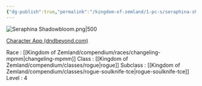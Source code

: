 ```yaml
---
{"dg-publish":true,"permalink":"/kingdom-of-zemland/1-pc-s/seraphina-shadowbloom/"}
---
```




![Seraphina Shadowbloom.png|500](/img/user/Kingdom%20of%20Zemland/z_Attachments/Seraphina%20Shadowbloom.png)

[Character App (dndbeyond.com)](https://www.dndbeyond.com/characters/117566050)

Race : [[Kingdom of Zemland/compendium/races/changeling-mpmm\|changeling-mpmm]] 
Class : [[Kingdom of Zemland/compendium/classes/rogue\|rogue]] 
Subclass : [[Kingdom of Zemland/compendium/classes/rogue-soulknife-tce\|rogue-soulknife-tce]] 
Level : 4
